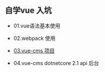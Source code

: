 ## 自学vue 入坑

+ 01.vue语法基本使用

+ 02.webpack 使用

+ [03.vue-cms 项目](https://github.com/imtudou/Vue/tree/master/03.vue-cms)

+ 04.vue-cms dotnetcore 2.1 api 后台

